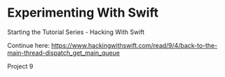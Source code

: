 # Experimenting With Swift

Starting the Tutorial Series - Hacking With Swift

Continue here:
https://www.hackingwithswift.com/read/9/4/back-to-the-main-thread-dispatch_get_main_queue

Project 9


